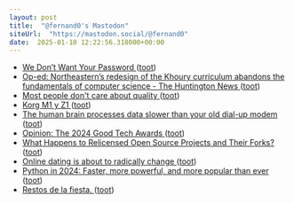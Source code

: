 ```yaml
---
layout: post
title:  "@fernand0's Mastodon"
siteUrl:  "https://mastodon.social/@fernand0"
date:  2025-01-10 12:22:56.318000+00:00
---
```

*  [We Don’t Want Your Password ](https://www.404media.co/we-dont-want-your-password-3) ([toot](https://mastodon.social/@fernand0/113804035772638804))
*  [Op-ed: Northeastern’s redesign of the Khoury curriculum abandons the fundamentals of computer science - The Huntington News ](https://huntnewsnu.com/82511/editorial/op-eds/op-ed-northeasterns-redesign-of-the-khoury-curriculum-abandons-the-fundamentals-of-computer-science) ([toot](https://mastodon.social/@fernand0/113803800146080806))
*  [Most people don't care about quality ](https://shkspr.mobi/blog/2024/12/most-people-dont-care-about-quality) ([toot](https://mastodon.social/@fernand0/113803589943437864))
*  [Korg M1 y Z1 ](https://www.flickr.com/photos/fernand0/54230121476) ([toot](https://mastodon.social/@fernand0/113803416884639110))
*  [The human brain processes data slower than your old dial-up modem ](https://betanews.com/2024/12/27/human-brain-data-slow-dial-up-modem) ([toot](https://mastodon.social/@fernand0/113803246873560546))
*  [Opinion: The 2024 Good Tech Awards ](https://www.thestar.com.my/tech/tech-news/2024/12/31/opinion-the-2024-good-tech-award) ([toot](https://mastodon.social/@fernand0/113802346449833197))
*  [What Happens to Relicensed Open Source Projects and Their Forks? ](https://thenewstack.io/what-happens-to-relicensed-open-source-projects-and-their-forks) ([toot](https://mastodon.social/@fernand0/113801726816640016))
*  [Online dating is about to radically change ](https://edition.cnn.com/2024/12/19/tech/why-dating-may-look-radically-different-in-5-years/index.htm) ([toot](https://mastodon.social/@fernand0/113799868926406194))
*  [Python in 2024: Faster, more powerful, and more popular than ever ](https://www.infoworld.com/article/3615556/python-in-2024-faster-more-powerful-and-more-popular-than-ever.htm) ([toot](https://mastodon.social/@fernand0/113799578723103060))
*  [Restos de la fiesta. ](https://avecesunafoto.wordpress.com/2025/01/09/restos-de-la-fiesta) ([toot](https://mastodon.social/@fernand0/113799477287696870))
